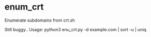 # enum_crt
Enumerate subdomains from crt.sh

Still buggy..
Usage: python3 enu_crt.py -d example.com | sort -u | uniq
